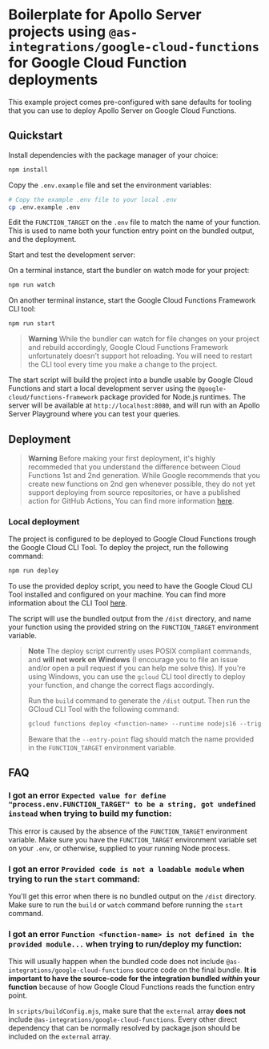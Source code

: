 # Boilerplate for Apollo Server projects using `@as-integrations/google-cloud-functions` for Google Cloud Function deployments

This example project comes pre-configured with sane defaults for tooling that you can use to deploy Apollo Server on Google Cloud Functions.

## Quickstart

Install dependencies with the package manager of your choice:

```bash
npm install
```

Copy the `.env.example` file and set the environment variables:

```bash
# Copy the example .env file to your local .env
cp .env.example .env
```

Edit the `FUNCTION_TARGET` on the `.env` file to match the name of your function. This is used to name both your function entry point on the bundled output, and the deployment.

Start and test the development server:

On a terminal instance, start the bundler on watch mode for your project:
```bash
npm run watch
```

On another terminal instance, start the Google Cloud Functions Framework CLI tool:
```bash
npm run start
```

> **Warning**
> While the bundler can watch for file changes on your project and rebuild accordingly, Google Cloud Functions Framework unfortunately doesn't support hot reloading. You will need to restart the CLI tool every time you make a change to the project.

The start script will build the project into a bundle usable by Google Cloud Functions and start a local development server using the `@google-cloud/functions-framework` package provided for Node.js runtimes. The server will be available at `http://localhost:8080`, and will run with an Apollo Server Playground where you can test your queries.

## Deployment

> **Warning**
> Before making your first deployment, it's highly recommeded that you understand the difference between Cloud Functions 1st and 2nd generation. While Google recommends that you create new functions on 2nd gen whenever possible, they do not yet support deploying from source repositories, or have a published action for GitHub Actions, You can find more information [here](https://cloud.google.com/functions/docs/concepts/version-comparison).

### Local deployment

The project is configured to be deployed to Google Cloud Functions trough the Google Cloud CLI Tool. To deploy the project, run the following command:

```bash
npm run deploy
```

To use the provided deploy script, you need to have the Google Cloud CLI Tool installed and configured on your machine. You can find more information about the CLI Tool [here](https://cloud.google.com/sdk/gcloud).

The script will use the bundled output from the `/dist` directory, and name your function using the provided string on the `FUNCTION_TARGET` environment variable.

> **Note**
> The deploy script currently uses POSIX compliant commands, and **will not work on Windows** (I encourage you to file an issue and/or open a pull request if you can help me solve this). If you're using Windows, you can use the `gcloud` CLI tool directly to deploy your function, and change the correct flags accordingly.
>
> Run the `build` command to generate the `/dist` output. Then run the GCloud CLI Tool with the following command:
>
> ```powershell
> gcloud functions deploy <function-name> --runtime nodejs16 --trigger-http --allow-unauthenticated --entry-point=<function-name> --source=./dist
> ```
>
> Beware that the `--entry-point` flag should match the name provided in the `FUNCTION_TARGET` environment variable.

## FAQ

### I got an error `Expected value for define "process.env.FUNCTION_TARGET" to be a string, got undefined instead` when trying to build my function:

This error is caused by the absence of the `FUNCTION_TARGET` environment variable. Make sure you have the `FUNCTION_TARGET` environment variable set on your `.env`, or otherwise, supplied to your running Node process.

### I got an error `Provided code is not a loadable module` when trying to run the `start` command:

You'll get this error when there is no bundled output on the `/dist` directory. Make sure to run the `build` or `watch` command before running the `start` command.

### I got an error `Function <function-name> is not defined in the provided module...` when trying to run/deploy my function:

This will usually happen when the bundled code does not include `@as-integrations/google-cloud-functions` source code on the final bundle. **It is important to have the source-code for the integration bundled *within* your function** because of how Google Cloud Functions reads the function entry point.

In `scripts/buildConfig.mjs`, make sure that the `external` array **does not** include `@as-integrations/google-cloud-functions`. Every other direct dependency that can be normally resolved by package.json should be included on the `external` array.
